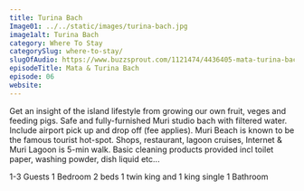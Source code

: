 ```yaml
---
title: Turina Bach
Image01: ../../static/images/turina-bach.jpg
image1alt: Turina Bach
category: Where To Stay
categorySlug: where-to-stay/
slugOfAudio: https://www.buzzsprout.com/1121474/4436405-mata-turina-bach.mp3
episodeTitle: Mata & Turina Bach
episode: 06
website: 
---
```


Get an insight of the island lifestyle from growing our own fruit, veges and feeding pigs. Safe and fully-furnished Muri studio bach with filtered water. Include airport pick up and drop off (fee applies). Muri Beach is known to be the famous tourist hot-spot. Shops, restaurant, lagoon cruises, Internet & Muri Lagoon is 5-min walk. Basic cleaning products provided incl toilet paper, washing powder, dish liquid etc...

1-3 Guests 
1 Bedroom
2 beds 1 twin king and 1 king single
1 Bathroom